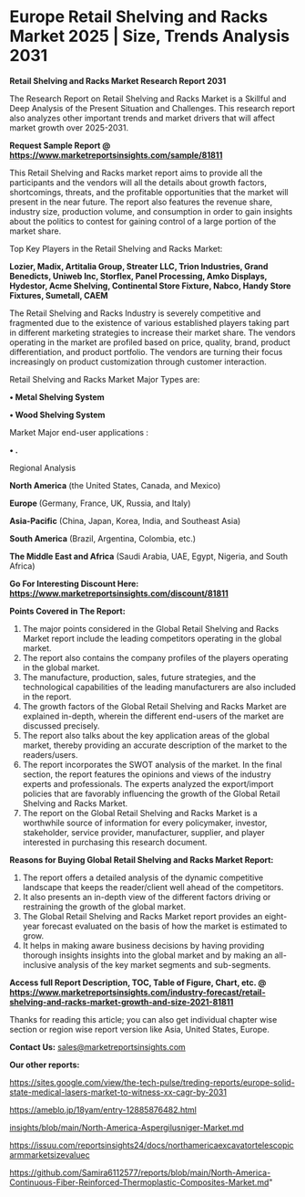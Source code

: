  # Europe Retail Shelving and Racks Market 2025 | Size, Trends Analysis 2031

<strong>Retail Shelving and Racks Market Research Report 2031</strong>

The Research Report on Retail Shelving and Racks Market is a Skillful and Deep Analysis of the Present Situation and Challenges. This research report also analyzes other important trends and market drivers that will affect market growth over 2025-2031.

<strong>Request Sample Report @ <a href=https://www.marketreportsinsights.com/sample/81811>https://www.marketreportsinsights.com/sample/81811</a></strong>

This Retail Shelving and Racks market report aims to provide all the participants and the vendors will all the details about growth factors, shortcomings, threats, and the profitable opportunities that the market will present in the near future. The report also features the revenue share, industry size, production volume, and consumption in order to gain insights about the politics to contest for gaining control of a large portion of the market share.

Top Key Players in the Retail Shelving and Racks Market:

<strong>Lozier, Madix, Artitalia Group, Streater LLC, Trion Industries, Grand Benedicts, Uniweb Inc, Storflex, Panel Processing, Amko Displays, Hydestor, Acme Shelving, Continental Store Fixture, Nabco, Handy Store Fixtures, Sumetall, CAEM</strong>

The Retail Shelving and Racks Industry is severely competitive and fragmented due to the existence of various established players taking part in different marketing strategies to increase their market share. The vendors operating in the market are profiled based on price, quality, brand, product differentiation, and product portfolio. The vendors are turning their focus increasingly on product customization through customer interaction.

Retail Shelving and Racks Market Major Types are:

<strong>• Metal Shelving System

• Wood Shelving System</strong>

Market Major end-user applications :

<strong>• .</strong>

Regional Analysis

</u><strong><b>North America</b></strong> (the United States, Canada, and Mexico)

<strong><b>Europe </b></strong>(Germany, France, UK, Russia, and Italy)

<strong><b>Asia-Pacific</b></strong> (China, Japan, Korea, India, and Southeast Asia)

<strong><b>South America</b></strong> (Brazil, Argentina, Colombia, etc.)

<strong><b>The Middle East and Africa</b></strong> (Saudi Arabia, UAE, Egypt, Nigeria, and South Africa)

<strong>Go For Interesting Discount Here: <a href=https://www.marketreportsinsights.com/discount/81811>https://www.marketreportsinsights.com/discount/81811</a></strong>

<strong>Points Covered in The Report:</strong>
<ol>
  <li>The major points considered in the Global Retail Shelving and Racks Market report include the leading competitors operating in the global market.</li>
  <li>The report also contains the company profiles of the players operating in the global market.</li>
  <li>The manufacture, production, sales, future strategies, and the technological capabilities of the leading manufacturers are also included in the report.</li>
  <li>The growth factors of the Global Retail Shelving and Racks Market are explained in-depth, wherein the different end-users of the market are discussed precisely.</li>
  <li>The report also talks about the key application areas of the global market, thereby providing an accurate description of the market to the readers/users.</li>
  <li>The report incorporates the SWOT analysis of the market. In the final section, the report features the opinions and views of the industry experts and professionals. The experts analyzed the export/import policies that are favorably influencing the growth of the Global Retail Shelving and Racks Market.</li>
  <li>The report on the Global Retail Shelving and Racks Market is a worthwhile source of information for every policymaker, investor, stakeholder, service provider, manufacturer, supplier, and player interested in purchasing this research document.</li>
</ol>
<strong>Reasons for Buying Global Retail Shelving and Racks Market Report:</strong>

<ol>
  <li>The report offers a detailed analysis of the dynamic competitive landscape that keeps the reader/client well ahead of the competitors.</li>
  <li>It also presents an in-depth view of the different factors driving or restraining the growth of the global market.</li>
  <li>The Global Retail Shelving and Racks Market report provides an eight-year forecast evaluated on the basis of how the market is estimated to grow.</li>
  <li>It helps in making aware business decisions by having providing thorough insights insights into the global market and by making an all-inclusive analysis of the key market segments and sub-segments.</li>
</ol>
<strong>Access full Report Description, TOC, Table of Figure, Chart, etc. @ <a href=https://www.marketreportsinsights.com/industry-forecast/retail-shelving-and-racks-market-growth-and-size-2021-81811>https://www.marketreportsinsights.com/industry-forecast/retail-shelving-and-racks-market-growth-and-size-2021-81811</a></strong>


Thanks for reading this article; you can also get individual chapter wise section or region wise report version like Asia, United States, Europe.

<strong>Contact Us:</strong>
sales@marketreportsinsights.com

<strong>Our other reports:</strong>

<a href=https://sites.google.com/view/the-tech-pulse/treding-reports/europe-solid-state-medical-lasers-market-to-witness-xx-cagr-by-2031>https://sites.google.com/view/the-tech-pulse/treding-reports/europe-solid-state-medical-lasers-market-to-witness-xx-cagr-by-2031</a>

<a href=https://ameblo.jp/18yam/entry-12885876482.html>https://ameblo.jp/18yam/entry-12885876482.html</a>

<a href=insights/blob/main/North-America-Aspergilusniger-Market.md>insights/blob/main/North-America-Aspergilusniger-Market.md</a>

<a href=https://issuu.com/reportsinsights24/docs/northamericaexcavatortelescopicarmmarketsizevaluec>https://issuu.com/reportsinsights24/docs/northamericaexcavatortelescopicarmmarketsizevaluec</a>

<a href=https://github.com/Samira6112577/reports/blob/main/North-America-Continuous-Fiber-Reinforced-Thermoplastic-Composites-Market.md>https://github.com/Samira6112577/reports/blob/main/North-America-Continuous-Fiber-Reinforced-Thermoplastic-Composites-Market.md</a>"
